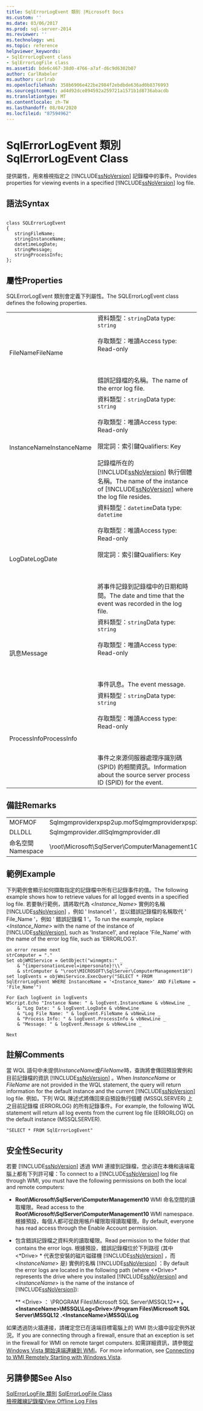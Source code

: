 ```yaml
---
title: SqlErrorLogEvent 類別 |Microsoft Docs
ms.custom: ''
ms.date: 03/06/2017
ms.prod: sql-server-2014
ms.reviewer: ''
ms.technology: wmi
ms.topic: reference
helpviewer_keywords:
- SqlErrorLogEvent class
- SqlErrorLogFile class
ms.assetid: bde6c467-38d0-4766-a7af-d6c9d6302b07
author: CarlRabeler
ms.author: carlrab
ms.openlocfilehash: 358b6906e422be2984f2ebdbde636ad0b8376993
ms.sourcegitcommit: ad4d92dce894592a259721a1571b1d8736abacdb
ms.translationtype: MT
ms.contentlocale: zh-TW
ms.lasthandoff: 08/04/2020
ms.locfileid: "87594962"
---
```

# <a name="sqlerrorlogevent-class"></a><span data-ttu-id="0abbc-102">SqlErrorLogEvent 類別</span><span class="sxs-lookup"><span data-stu-id="0abbc-102">SqlErrorLogEvent Class</span></span>
  <span data-ttu-id="0abbc-103">提供屬性，用來檢視指定之 [!INCLUDE[ssNoVersion](../../includes/ssnoversion-md.md)] 記錄檔中的事件。</span><span class="sxs-lookup"><span data-stu-id="0abbc-103">Provides properties for viewing events in a specified [!INCLUDE[ssNoVersion](../../includes/ssnoversion-md.md)] log file.</span></span>  
  
## <a name="syntax"></a><span data-ttu-id="0abbc-104">語法</span><span class="sxs-lookup"><span data-stu-id="0abbc-104">Syntax</span></span>  
  
```  
  
class SQLErrorLogEvent   
{  
   stringFileName;  
   stringInstanceName;  
   datetimeLogDate;  
   stringMessage;  
   stringProcessInfo;  
};  
```  
  
## <a name="properties"></a><span data-ttu-id="0abbc-105">屬性</span><span class="sxs-lookup"><span data-stu-id="0abbc-105">Properties</span></span>  
 <span data-ttu-id="0abbc-106">SQLErrorLogEvent 類別會定義下列屬性。</span><span class="sxs-lookup"><span data-stu-id="0abbc-106">The SQLErrorLogEvent class defines the following properties.</span></span>  
  
|||  
|-|-|  
|<span data-ttu-id="0abbc-107">FileName</span><span class="sxs-lookup"><span data-stu-id="0abbc-107">FileName</span></span>|<span data-ttu-id="0abbc-108">資料類型：`string`</span><span class="sxs-lookup"><span data-stu-id="0abbc-108">Data type: `string`</span></span><br /><br /> <span data-ttu-id="0abbc-109">存取類型：唯讀</span><span class="sxs-lookup"><span data-stu-id="0abbc-109">Access type: Read-only</span></span><br /><br /> <br /><br /> <span data-ttu-id="0abbc-110">錯誤記錄檔的名稱。</span><span class="sxs-lookup"><span data-stu-id="0abbc-110">The name of the error log file.</span></span>|  
|<span data-ttu-id="0abbc-111">InstanceName</span><span class="sxs-lookup"><span data-stu-id="0abbc-111">InstanceName</span></span>|<span data-ttu-id="0abbc-112">資料類型：`string`</span><span class="sxs-lookup"><span data-stu-id="0abbc-112">Data type: `string`</span></span><br /><br /> <span data-ttu-id="0abbc-113">存取類型：唯讀</span><span class="sxs-lookup"><span data-stu-id="0abbc-113">Access type: Read-only</span></span><br /><br /> <span data-ttu-id="0abbc-114">限定詞：索引鍵</span><span class="sxs-lookup"><span data-stu-id="0abbc-114">Qualifiers: Key</span></span><br /><br /> <span data-ttu-id="0abbc-115">記錄檔所在的 [!INCLUDE[ssNoVersion](../../includes/ssnoversion-md.md)] 執行個體名稱。</span><span class="sxs-lookup"><span data-stu-id="0abbc-115">The name of the instance of [!INCLUDE[ssNoVersion](../../includes/ssnoversion-md.md)] where the log file resides.</span></span>|  
|<span data-ttu-id="0abbc-116">LogDate</span><span class="sxs-lookup"><span data-stu-id="0abbc-116">LogDate</span></span>|<span data-ttu-id="0abbc-117">資料類型：`datetime`</span><span class="sxs-lookup"><span data-stu-id="0abbc-117">Data type: `datetime`</span></span><br /><br /> <span data-ttu-id="0abbc-118">存取類型：唯讀</span><span class="sxs-lookup"><span data-stu-id="0abbc-118">Access type: Read-only</span></span><br /><br /> <span data-ttu-id="0abbc-119">限定詞：索引鍵</span><span class="sxs-lookup"><span data-stu-id="0abbc-119">Qualifiers: Key</span></span><br /><br /> <br /><br /> <span data-ttu-id="0abbc-120">將事件記錄到記錄檔中的日期和時間。</span><span class="sxs-lookup"><span data-stu-id="0abbc-120">The date and time that the event was recorded in the log file.</span></span>|  
|<span data-ttu-id="0abbc-121">訊息</span><span class="sxs-lookup"><span data-stu-id="0abbc-121">Message</span></span>|<span data-ttu-id="0abbc-122">資料類型：`string`</span><span class="sxs-lookup"><span data-stu-id="0abbc-122">Data type: `string`</span></span><br /><br /> <span data-ttu-id="0abbc-123">存取類型：唯讀</span><span class="sxs-lookup"><span data-stu-id="0abbc-123">Access type: Read-only</span></span><br /><br /> <br /><br /> <span data-ttu-id="0abbc-124">事件訊息。</span><span class="sxs-lookup"><span data-stu-id="0abbc-124">The event message.</span></span>|  
|<span data-ttu-id="0abbc-125">ProcessInfo</span><span class="sxs-lookup"><span data-stu-id="0abbc-125">ProcessInfo</span></span>|<span data-ttu-id="0abbc-126">資料類型：`string`</span><span class="sxs-lookup"><span data-stu-id="0abbc-126">Data type: `string`</span></span><br /><br /> <span data-ttu-id="0abbc-127">存取類型：唯讀</span><span class="sxs-lookup"><span data-stu-id="0abbc-127">Access type: Read-only</span></span><br /><br /> <br /><br /> <span data-ttu-id="0abbc-128">事件之來源伺服器處理序識別碼 (SPID) 的相關資訊。</span><span class="sxs-lookup"><span data-stu-id="0abbc-128">Information about the source server process ID (SPID) for the event.</span></span>|  
  
## <a name="remarks"></a><span data-ttu-id="0abbc-129">備註</span><span class="sxs-lookup"><span data-stu-id="0abbc-129">Remarks</span></span>  
  
|||  
|-|-|  
|<span data-ttu-id="0abbc-130">MOF</span><span class="sxs-lookup"><span data-stu-id="0abbc-130">MOF</span></span>|<span data-ttu-id="0abbc-131">Sqlmgmproviderxpsp2up.mof</span><span class="sxs-lookup"><span data-stu-id="0abbc-131">Sqlmgmproviderxpsp2up.mof</span></span>|  
|<span data-ttu-id="0abbc-132">DLL</span><span class="sxs-lookup"><span data-stu-id="0abbc-132">DLL</span></span>|<span data-ttu-id="0abbc-133">Sqlmgmprovider.dll</span><span class="sxs-lookup"><span data-stu-id="0abbc-133">Sqlmgmprovider.dll</span></span>|  
|<span data-ttu-id="0abbc-134">命名空間</span><span class="sxs-lookup"><span data-stu-id="0abbc-134">Namespace</span></span>|<span data-ttu-id="0abbc-135">\root\Microsoft\SqlServer\ComputerManagement10</span><span class="sxs-lookup"><span data-stu-id="0abbc-135">\root\Microsoft\SqlServer\ComputerManagement10</span></span>|  
  
## <a name="example"></a><span data-ttu-id="0abbc-136">範例</span><span class="sxs-lookup"><span data-stu-id="0abbc-136">Example</span></span>  
 <span data-ttu-id="0abbc-137">下列範例會顯示如何擷取指定的記錄檔中所有已記錄事件的值。</span><span class="sxs-lookup"><span data-stu-id="0abbc-137">The following example shows how to retrieve values for all logged events in a specified log file.</span></span> <span data-ttu-id="0abbc-138">若要執行範例，請將取代為 \<*Instance_Name*> 實例的名稱 [!INCLUDE[ssNoVersion](../../includes/ssnoversion-md.md)] ，例如 ' Instance1 '，並以錯誤記錄檔的名稱取代 ' File_Name '，例如 ' 錯誤記錄檔 1 '。</span><span class="sxs-lookup"><span data-stu-id="0abbc-138">To run the example, replace \<*Instance_Name*> with the name of the instance of [!INCLUDE[ssNoVersion](../../includes/ssnoversion-md.md)], such as 'Instance1', and replace 'File_Name' with the name of the error log file, such as 'ERRORLOG.1'.</span></span>  
  
```  
on error resume next  
strComputer = "."  
Set objWMIService = GetObject("winmgmts:" _  
    & "{impersonationLevel=impersonate}!\\" _  
    & strComputer & "\root\MICROSOFT\SqlServer\ComputerManagement10")  
set logEvents = objWmiService.ExecQuery("SELECT * FROM SqlErrorLogEvent WHERE InstanceName = '<Instance_Name>' AND FileName = 'File_Name'")  
  
For Each logEvent in logEvents  
WScript.Echo "Instance Name: " & logEvent.InstanceName & vbNewLine _  
    & "Log Date: " & logEvent.LogDate & vbNewLine _  
    & "Log File Name: " & logEvent.FileName & vbNewLine _  
    & "Process Info: " & logEvent.ProcessInfo & vbNewLine _  
    & "Message: " & logEvent.Message & vbNewLine _  
  
Next  
```  
  
## <a name="comments"></a><span data-ttu-id="0abbc-139">註解</span><span class="sxs-lookup"><span data-stu-id="0abbc-139">Comments</span></span>  
 <span data-ttu-id="0abbc-140">當 WQL 語句中未提供*InstanceName*或*FileName*時，查詢將會傳回預設實例和目前記錄檔的資訊 [!INCLUDE[ssNoVersion](../../includes/ssnoversion-md.md)] 。</span><span class="sxs-lookup"><span data-stu-id="0abbc-140">When *InstanceName* or *FileName* are not provided in the WQL statement, the query will return information for the default instance and the current [!INCLUDE[ssNoVersion](../../includes/ssnoversion-md.md)] log file.</span></span> <span data-ttu-id="0abbc-141">例如，下列 WQL 陳述式將傳回來自預設執行個體 (MSSQLSERVER) 上之目前記錄檔 (ERRORLOG) 的所有記錄事件。</span><span class="sxs-lookup"><span data-stu-id="0abbc-141">For example, the following WQL statement will return all log events from the current log file (ERRORLOG) on the default instance (MSSQLSERVER).</span></span>  
  
```  
"SELECT * FROM SqlErrorLogEvent"  
```  
  
## <a name="security"></a><span data-ttu-id="0abbc-142">安全性</span><span class="sxs-lookup"><span data-stu-id="0abbc-142">Security</span></span>  
 <span data-ttu-id="0abbc-143">若要 [!INCLUDE[ssNoVersion](../../includes/ssnoversion-md.md)] 透過 WMI 連接到記錄檔，您必須在本機和遠端電腦上都有下列許可權：</span><span class="sxs-lookup"><span data-stu-id="0abbc-143">To connect to a [!INCLUDE[ssNoVersion](../../includes/ssnoversion-md.md)] log file through WMI, you must have the following permissions on both the local and remote computers:</span></span>  
  
-   <span data-ttu-id="0abbc-144">**Root\Microsoft\SqlServer\ComputerManagement10** WMI 命名空間的讀取權限。</span><span class="sxs-lookup"><span data-stu-id="0abbc-144">Read access to the **Root\Microsoft\SqlServer\ComputerManagement10** WMI namespace.</span></span> <span data-ttu-id="0abbc-145">根據預設，每個人都可從啟用帳戶權限取得讀取權限。</span><span class="sxs-lookup"><span data-stu-id="0abbc-145">By default, everyone has read access through the Enable Account permission.</span></span>  
  
-   <span data-ttu-id="0abbc-146">包含錯誤記錄檔之資料夾的讀取權限。</span><span class="sxs-lookup"><span data-stu-id="0abbc-146">Read permission to the folder that contains the error logs.</span></span> <span data-ttu-id="0abbc-147">根據預設，錯誤記錄檔位於下列路徑 (其中 \<*Drive> \* 代表您安裝的磁片磁碟機 [!INCLUDE[ssNoVersion](../../includes/ssnoversion-md.md)] ，而 \<*InstanceName*> 是) 實例的名稱 [!INCLUDE[ssNoVersion](../../includes/ssnoversion-md.md)] ：</span><span class="sxs-lookup"><span data-stu-id="0abbc-147">By default the error logs are located in the following path (where \<*Drive>\* represents the drive where you installed [!INCLUDE[ssNoVersion](../../includes/ssnoversion-md.md)] and \<*InstanceName*> is the name of the instance of [!INCLUDE[ssNoVersion](../../includes/ssnoversion-md.md)]):</span></span>  
  
     <span data-ttu-id="0abbc-148">\*\* \<Drive> ： \PROGRAM Files\Microsoft SQL Server\MSSQL12\*\* **。 \<InstanceName>\MSSQL\Log**</span><span class="sxs-lookup"><span data-stu-id="0abbc-148">**\<Drive>:\Program Files\Microsoft SQL Server\MSSQL12** **.\<InstanceName>\MSSQL\Log**</span></span>  
  
 <span data-ttu-id="0abbc-149">如果透過防火牆連接，請確定您已在遠端目標電腦上的 WMI 防火牆中設定例外狀況。</span><span class="sxs-lookup"><span data-stu-id="0abbc-149">If you are connecting through a firewall, ensure that an exception is set in the firewall for WMI on remote target computers.</span></span> <span data-ttu-id="0abbc-150">如需詳細資訊，請參閱[從 Windows Vista 開始遠端連線到 WMI](https://go.microsoft.com/fwlink/?LinkId=178848)。</span><span class="sxs-lookup"><span data-stu-id="0abbc-150">For more information, see [Connecting to WMI Remotely Starting with Windows Vista](https://go.microsoft.com/fwlink/?LinkId=178848).</span></span>  
  
## <a name="see-also"></a><span data-ttu-id="0abbc-151">另請參閱</span><span class="sxs-lookup"><span data-stu-id="0abbc-151">See Also</span></span>  
 <span data-ttu-id="0abbc-152">[SqlErrorLogFile 類別](sqlerrorlogfile-class.md) </span><span class="sxs-lookup"><span data-stu-id="0abbc-152">[SqlErrorLogFile Class](sqlerrorlogfile-class.md) </span></span>  
 [<span data-ttu-id="0abbc-153">檢視離線記錄檔</span><span class="sxs-lookup"><span data-stu-id="0abbc-153">View Offline Log Files</span></span>](../logs/view-offline-log-files.md)  
  
  
